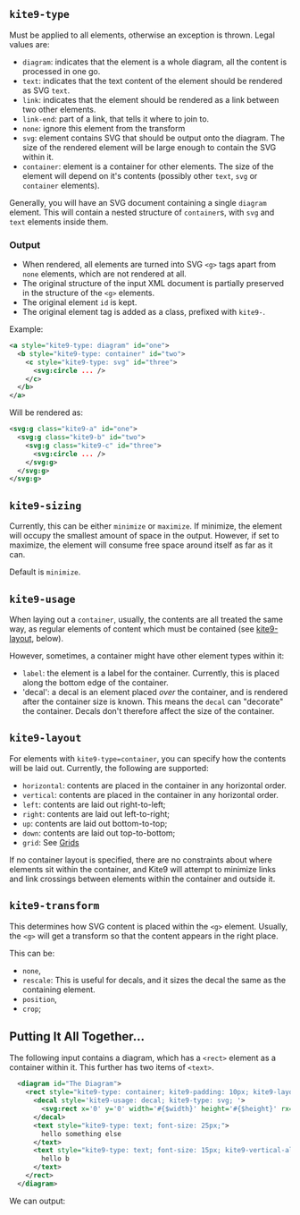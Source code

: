 

## `kite9-type`

Must be applied to all elements, otherwise an exception is thrown.  Legal values are:

 - `diagram`: indicates that the element is a whole diagram, all the content is processed in one go.
 - `text`: indicates that the text content of the element should be rendered as SVG `text`.
 - `link`: indicates that the element should be rendered as a link between two other elements.
 - `link-end`: part of a link, that tells it where to join to.  
 - `none`: ignore this element from the transform
 - `svg`: element contains SVG that should be output onto the diagram.  The size of the rendered element will be large enough to contain the SVG within it.
 - `container`: element is a container for other elements.  The size of the element will depend on it's contents (possibly other `text`, `svg` or `container` elements).

Generally, you will have an SVG document containing a single `diagram` element. This will contain a nested structure of `container`s, with `svg` and `text` elements inside them.  

### Output

 - When rendered, all elements are turned into SVG `<g>` tags apart from `none` elements, which are not rendered at all.  
 - The original structure of the input XML document is partially preserved in the structure of the `<g>` elements.
 - The original element `id` is kept.
 - The original element tag is added as a class, prefixed with `kite9-`.
 
Example:

```xml
<a style="kite9-type: diagram" id="one">
  <b style="kite9-type: container" id="two">
    <c style="kite9-type: svg" id="three">
      <svg:circle ... />
    </c>
  </b>
</a>
```

Will be rendered as:

```xml
<svg:g class="kite9-a" id="one">
  <svg:g class="kite9-b" id="two">
    <svg:g class="kite9-c" id="three">
      <svg:circle ... />
    </svg:g>
  </svg:g>
</svg:g>
```


## `kite9-sizing`

Currently, this can be either `minimize` or `maximize`.  If minimize, the element will occupy the smallest amount of space in the output.  However, if set to maximize, the element will consume free space around itself as far as it can.

Default is `minimize`.

## `kite9-usage`

When laying out a `container`, usually, the contents are all treated the same way, as regular elements of content which must be contained (see [kite9-layout](#kite9-layout), below).   

However, sometimes, a container might have other element types within it:

- `label`:  the element is a label for the container.  Currently, this is placed along the bottom edge of the container.
- 'decal': a decal is an element placed _over_ the container, and is rendered after the container size is known.  This means the `decal` can "decorate" the container.   Decals don't therefore affect the size of the container.

## `kite9-layout`

For elements with `kite9-type=container`, you can specify how the contents will be laid out.  Currently, the following are supported:
	
 - `horizontal`:  contents are placed in the container in any horizontal order.
 - `vertical`: contents are placed in the container in any horizontal order.
 - `left`: contents are laid out right-to-left;
 - `right`: contents are laid out left-to-right;
 - `up`:  contents are laid out bottom-to-top;
 - `down`: contents are laid out top-to-bottom;
 - `grid`: See [Grids](Grids.md)

If no container layout is specified, there are no constraints about where elements sit within the container, and Kite9 will attempt to minimize links and link crossings between elements within the container and outside it.

## `kite9-transform`

This determines how SVG content is placed within the `<g>` element.  Usually, the `<g>` will get a transform so that the content appears in the right place.

This can be:

 - `none`,
 - `rescale`:  This is useful for decals, and it sizes the decal the same as the containing element.
 - `position`, 
 - `crop`;
 
## Putting It All Together...

The following input contains a diagram, which has a `<rect>` element as a container within it.  This further has two items of `<text>`.  

```xml
  <diagram id="The Diagram">
    <rect style="kite9-type: container; kite9-padding: 10px; kite9-layout: down; kite9-min-height: 120px ">
      <decal style='kite9-usage: decal; kite9-type: svg; '>
        <svg:rect x='0' y='0' width='#{$width}' height='#{$height}' rx='8' ry='8' style='fill: url(#glyph-background); ' class="glyph-back" />
      </decal>
      <text style="kite9-type: text; font-size: 25px;">
        hello something else
      </text>
      <text style="kite9-type: text; font-size: 15px; kite9-vertical-align: bottom;">
        hello b
      </text>
    </rect>
  </diagram>
```

We can output:


 
